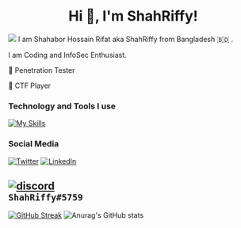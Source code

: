 <h1 align="center">Hi 👋, I'm ShahRiffy!</h1>

<code><img src="https://raw.githubusercontent.com/ShahRiffy/ShahRiffy/main/moodboard.png"></code>
I am Shahabor Hossain Rifat aka ShahRiffy from Bangladesh :bangladesh: .

I am Coding and InfoSec Enthusiast.



:closed_lock_with_key:  Penetration Tester


:lady_beetle: CTF Player



### Technology and Tools I use


[![My Skills](https://skillicons.dev/icons?i=cpp,bash,java,py,androidstudio,docker,git,github,md,idea,vscode,visualstudio,atom,arduino,wordpress,linux)](https://skillicons.dev)


### Social Media
[![Twitter](https://skillicons.dev/icons?i=twitter)](https://twitter.com/ShahRiffy)
[![LinkedIn](https://skillicons.dev/icons?i=linkedin)](www.linkedin.com/in/ShahRiffy)

[![discord](https://skillicons.dev/icons?i=discord)]()
<br/>
```ShahRiffy#5759```
---

[![GitHub Streak](https://github-readme-streak-stats.herokuapp.com/?user=ShahRiffy&theme=merko)]([https://git.io/streak-stats](https://twitter.com/ShahRiffy))
![Anurag's GitHub stats](https://github-readme-stats.vercel.app/api?username=ShahRiffy&show_icons=true&theme=dracula)

